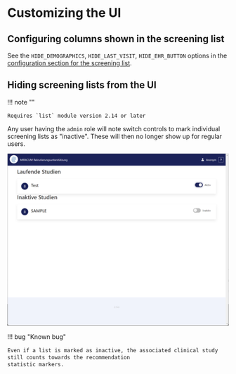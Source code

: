 # Customizing the UI

## Configuring columns shown in the screening list

See the `HIDE_DEMOGRAPHICS`, `HIDE_LAST_VISIT`, `HIDE_EHR_BUTTON` options in the
[configuration section for the screening list](./options.md#screening-list).

## Hiding screening lists from the UI

!!! note ""

    Requires `list` module version 2.14 or later

Any user having the `admin` role will note switch controls to mark individual screening lists as "inactive".
These will then no longer show up for regular users.

![Screening List overview with active and inactive studies](../_img/customize-ui/list-active-inactive-studies.png)

!!! bug "Known bug"

    Even if a list is marked as inactive, the associated clinical study still counts towards the recommendation
    statistic markers.
